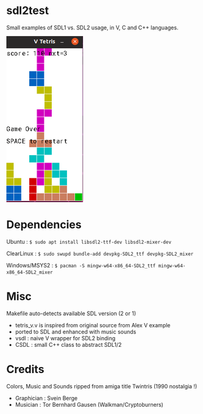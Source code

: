 # sdl2test
Small examples of SDL1 vs. SDL2 usage, in V, C and C++ languages.

<img src='https://github.com/nsauzede/sdl2test/raw/master/tetris_v.png'>

# Dependencies
Ubuntu :
`$ sudo apt install libsdl2-ttf-dev libsdl2-mixer-dev`

ClearLinux :
`$ sudo swupd bundle-add devpkg-SDL2_ttf devpkg-SDL2_mixer`

Windows/MSYS2 :
`$ pacman -S mingw-w64-x86_64-SDL2_ttf mingw-w64-x86_64-SDL2_mixer`


# Misc
Makefile auto-detects available SDL version (2 or 1)

- tetris_v.v is inspired from original source from Alex V example
- ported to SDL and enhanced with music sounds
- vsdl : naive V wrapper for SDL2 binding
- CSDL : small C++ class to abstract SDL1/2

# Credits
Colors, Music and Sounds ripped from amiga title Twintris (1990 nostalgia !)
- Graphician : Svein Berge
- Musician : Tor Bernhard Gausen (Walkman/Cryptoburners)
